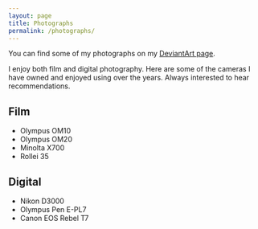 ```yaml
---
layout: page
title: Photographs
permalink: /photographs/
---
```


You can find some of my photographs on my [DeviantArt page](https://www.deviantart.com/fatrascals/gallery).

I enjoy both film and digital photography. Here are some of the cameras I have
owned and enjoyed using over the years. Always interested to hear
recommendations.

Film
---
* Olympus OM10
* Olympus OM20
* Minolta X700
* Rollei 35

Digital
---
* Nikon D3000
* Olympus Pen E-PL7
* Canon EOS Rebel T7


